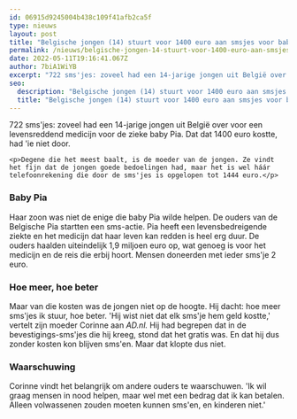 ```yaml
---
id: 06915d9245004b438c109f41afb2ca5f
type: nieuws
layout: post
title: "Belgische jongen (14) stuurt voor 1400 euro aan smsjes voor baby Pia"
permalink: /nieuws/belgische-jongen-14-stuurt-voor-1400-euro-aan-smsjes-voor-baby-pia/
date: 2022-05-11T19:16:41.067Z
author: 7biA1WiYB
excerpt: "722 sms'jes: zoveel had een 14-jarige jongen uit België over voor een levensreddend medicijn voor de zieke baby Pia. Dat dat 1400 euro kostte, had 'ie niet door.  "
seo:
  description: "Belgische jongen (14) stuurt voor 1400 euro aan smsjes voor baby Pia"
  title: "Belgische jongen (14) stuurt voor 1400 euro aan smsjes voor baby Pia"
---
```

722 sms'jes: zoveel had een 14-jarige jongen uit België over voor een levensreddend medicijn voor de zieke baby Pia. Dat dat 1400 euro kostte, had 'ie niet door.  

    <p>Degene die het meest baalt, is de moeder van de jongen. Ze vindt het fijn dat de jongen goede bedoelingen had, maar het is wel háár telefoonrekening die door de sms'jes is opgelopen tot 1444 euro.</p>
<h3>Baby Pia</h3>
<p>Haar zoon was niet de enige die baby Pia wilde helpen. De ouders van de Belgische Pia startten een sms-actie. Pia heeft een levensbedreigende ziekte en het medicijn dat haar leven kan redden is heel erg duur. De ouders haalden uiteindelijk 1,9 miljoen euro op, wat genoeg is voor het medicijn en de reis die erbij hoort. Mensen doneerden met ieder sms'je 2 euro.</p>
<h3>Hoe meer, hoe beter</h3>
<p>Maar van die kosten was de jongen niet op de hoogte. Hij dacht: hoe meer sms'jes ik stuur, hoe beter. 'Hij wist niet dat elk sms'je hem geld kostte,' vertelt zijn moeder Corinne aan <em>AD.nl.</em> Hij had begrepen dat in de bevestigings-sms'jes die hij kreeg, stond dat het gratis was. En dat hij dus zonder kosten kon blijven sms'en. Maar dat klopte dus niet.</p>
<h3>Waarschuwing</h3>
<p>Corinne vindt het belangrijk om andere ouders te waarschuwen. 'Ik wil graag mensen in nood helpen, maar wel met een bedrag dat ik kan betalen. Alleen volwassenen zouden moeten kunnen sms'en, en kinderen niet.'</p>
<p> </p>  
